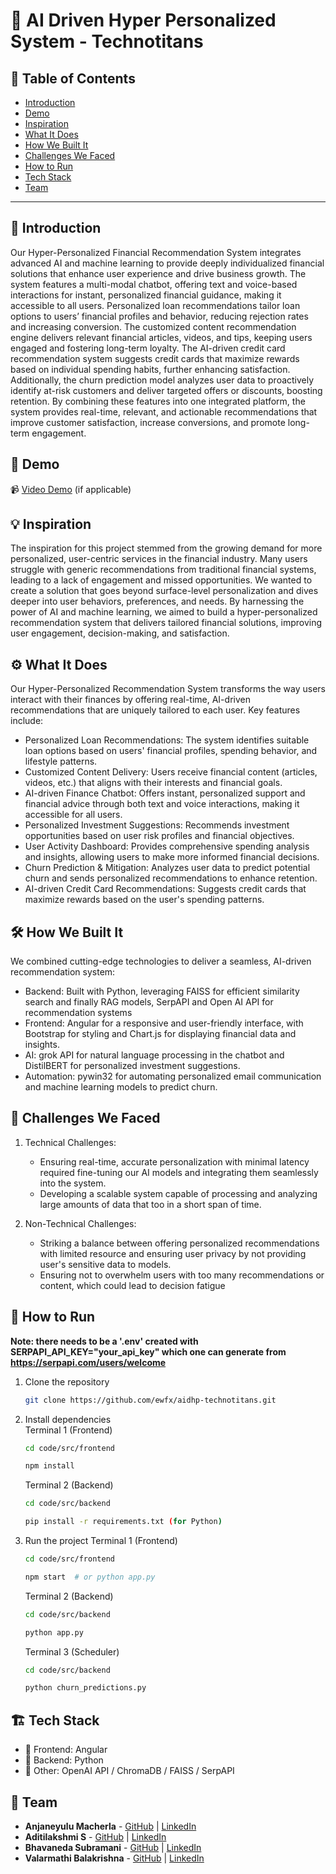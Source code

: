 # 🚀 AI Driven Hyper Personalized System - Technotitans
## 📌 Table of Contents
- [Introduction](#-introduction)
- [Demo](#-demo)
- [Inspiration](#-inspiration)
- [What It Does](#-what-it-does)
- [How We Built It](#-how-we-built-it)
- [Challenges We Faced](#-challenges-we-faced)
- [How to Run](#-how-to-run)
- [Tech Stack](#-tech-stack)
- [Team](#-team)

---

## 🎯 Introduction
Our Hyper-Personalized Financial Recommendation System integrates advanced AI and machine learning to provide deeply individualized financial solutions that enhance user experience and drive business growth. The system features a multi-modal chatbot, offering text and voice-based interactions for instant, personalized financial guidance, making it accessible to all users. Personalized loan recommendations tailor loan options to users’ financial profiles and behavior, reducing rejection rates and increasing conversion. The customized content recommendation engine delivers relevant financial articles, videos, and tips, keeping users engaged and fostering long-term loyalty. The AI-driven credit card recommendation system suggests credit cards that maximize rewards based on individual spending habits, further enhancing satisfaction. Additionally, the churn prediction model analyzes user data to proactively identify at-risk customers and deliver targeted offers or discounts, boosting retention. By combining these features into one integrated platform, the system provides real-time, relevant, and actionable recommendations that improve customer satisfaction, increase conversions, and promote long-term engagement.

## 🎥 Demo
📹 [Video Demo](https://github.com/ewfx/aidhp-technotitans/tree/main/artifacts/demo) (if applicable)  


## 💡 Inspiration
The inspiration for this project stemmed from the growing demand for more personalized, user-centric services in the financial industry. Many users struggle with generic recommendations from traditional financial systems, leading to a lack of engagement and missed opportunities. We wanted to create a solution that goes beyond surface-level personalization and dives deeper into user behaviors, preferences, and needs. By harnessing the power of AI and machine learning, we aimed to build a hyper-personalized recommendation system that delivers tailored financial solutions, improving user engagement, decision-making, and satisfaction.

## ⚙️ What It Does
Our Hyper-Personalized Recommendation System transforms the way users interact with their finances by offering real-time, AI-driven recommendations that are uniquely tailored to each user. Key features include:

- Personalized Loan Recommendations: The system identifies suitable loan options based on users' financial profiles, spending behavior, and lifestyle patterns.
- Customized Content Delivery: Users receive financial content (articles, videos, etc.) that aligns with their interests and financial goals.
- AI-driven Finance Chatbot: Offers instant, personalized support and financial advice through both text and voice interactions, making it accessible for all users.
- Personalized Investment Suggestions: Recommends investment opportunities based on user risk profiles and financial objectives.
- User Activity Dashboard: Provides comprehensive spending analysis and insights, allowing users to make more informed financial decisions.
- Churn Prediction & Mitigation: Analyzes user data to predict potential churn and sends personalized recommendations to enhance retention.
- AI-driven Credit Card Recommendations: Suggests credit cards that maximize rewards based on the user's spending patterns.

## 🛠️ How We Built It

We combined cutting-edge technologies to deliver a seamless, AI-driven recommendation system:

- Backend: Built with Python, leveraging FAISS for efficient similarity search and finally RAG models, SerpAPI and Open AI API for recommendation systems 
- Frontend: Angular for a responsive and user-friendly interface, with Bootstrap for styling and Chart.js for displaying financial data and insights.
- AI: grok API for natural language processing in the chatbot and DistilBERT for personalized investment suggestions.
- Automation: pywin32 for automating personalized email communication and machine learning models to predict churn.

## 🚧 Challenges We Faced
1. Technical Challenges:
   - Ensuring real-time, accurate personalization with minimal latency required fine-tuning our AI models and integrating them seamlessly into the system.
   - Developing a scalable system capable of processing and analyzing large amounts of data that too in a short span of time.
     
2. Non-Technical Challenges:
   - Striking a balance between offering personalized recommendations with limited resource and ensuring user privacy by not providing user's sensitive data to models.
   - Ensuring not to overwhelm users with too many recommendations or content, which could lead to decision fatigue

## 🏃 How to Run
**Note: there needs to be a '.env' created with SERPAPI_API_KEY="your_api_key" which one can generate from https://serpapi.com/users/welcome**

1. Clone the repository  
   ```sh
   git clone https://github.com/ewfx/aidhp-technotitans.git
   ```
2. Install dependencies  
   Terminal 1 (Frontend)
   ```sh
   cd code/src/frontend
   ```
   ```sh
   npm install  
   ```
   Terminal 2 (Backend)
   ```sh
   cd code/src/backend
   ```
   ```sh
   pip install -r requirements.txt (for Python)
   ```
4. Run the project
   Terminal 1 (Frontend)
   ```sh
   cd code/src/frontend
   ```
   ```sh
   npm start  # or python app.py
   ```
   Terminal 2 (Backend)
   ```sh
   cd code/src/backend
   ```
   ```sh
   python app.py
   ```
   Terminal 3 (Scheduler)
   ```sh
   cd code/src/backend
   ```
   ```sh
   python churn_predictions.py
   ```

## 🏗️ Tech Stack
- 🔹 Frontend: Angular
- 🔹 Backend: Python
- 🔹 Other: OpenAI API / ChromaDB / FAISS / SerpAPI

## 👥 Team
- **Anjaneyulu Macherla** - [GitHub](https://github.com/amacherla) | [LinkedIn](https://www.linkedin.com/in/anjaneyulu-macherla/)
- **Aditilakshmi S** - [GitHub](https://github.com/The-coderlearner) | [LinkedIn](https://in.linkedin.com/in/aditi-lakshmi-s-47089b226)
- **Bhavaneda Subramani** - [GitHub](https://github.com/bhavaneda) | [LinkedIn](https://www.linkedin.com/in/bhavaneda)
- **Valarmathi Balakrishna** - [GitHub](https://github.com/valar03) | [LinkedIn](https://www.linkedin.com/in/valarmathi-b-1b2286227/)
